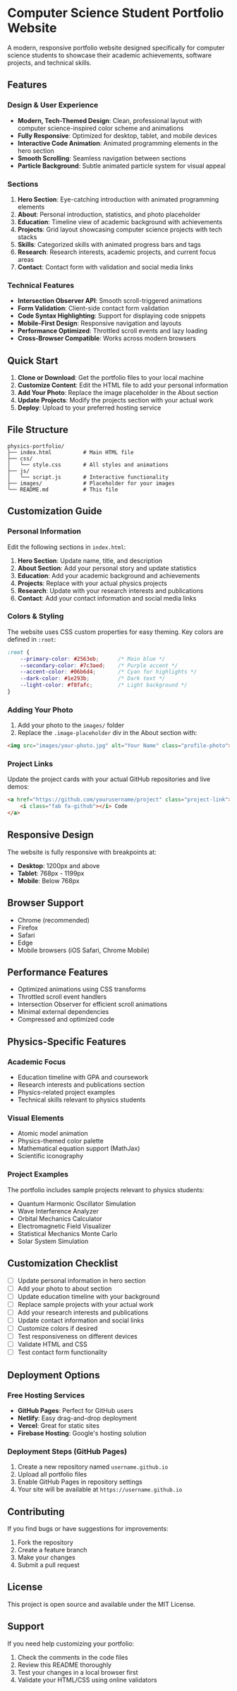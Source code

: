 # Computer Science Student Portfolio Website

A modern, responsive portfolio website designed specifically for computer science students to showcase their academic achievements, software projects, and technical skills.

##  Features

### Design & User Experience
- **Modern, Tech-Themed Design**: Clean, professional layout with computer science-inspired color scheme and animations
- **Fully Responsive**: Optimized for desktop, tablet, and mobile devices
- **Interactive Code Animation**: Animated programming elements in the hero section
- **Smooth Scrolling**: Seamless navigation between sections
- **Particle Background**: Subtle animated particle system for visual appeal

### Sections
1. **Hero Section**: Eye-catching introduction with animated programming elements
2. **About**: Personal introduction, statistics, and photo placeholder
3. **Education**: Timeline view of academic background with achievements
4. **Projects**: Grid layout showcasing computer science projects with tech stacks
5. **Skills**: Categorized skills with animated progress bars and tags
6. **Research**: Research interests, academic projects, and current focus areas
7. **Contact**: Contact form with validation and social media links

### Technical Features
- **Intersection Observer API**: Smooth scroll-triggered animations
- **Form Validation**: Client-side contact form validation
- **Code Syntax Highlighting**: Support for displaying code snippets
- **Mobile-First Design**: Responsive navigation and layouts
- **Performance Optimized**: Throttled scroll events and lazy loading
- **Cross-Browser Compatible**: Works across modern browsers

##  Quick Start

1. **Clone or Download**: Get the portfolio files to your local machine
2. **Customize Content**: Edit the HTML file to add your personal information
3. **Add Your Photo**: Replace the image placeholder in the About section
4. **Update Projects**: Modify the projects section with your actual work
5. **Deploy**: Upload to your preferred hosting service

##  File Structure

```
physics-portfolio/
├── index.html          # Main HTML file
├── css/
│   └── style.css       # All styles and animations
├── js/
│   └── script.js       # Interactive functionality
├── images/             # Placeholder for your images
└── README.md           # This file
```

##  Customization Guide

### Personal Information
Edit the following sections in `index.html`:

1. **Hero Section**: Update name, title, and description
2. **About Section**: Add your personal story and update statistics
3. **Education**: Add your academic background and achievements
4. **Projects**: Replace with your actual physics projects
5. **Research**: Update with your research interests and publications
6. **Contact**: Add your contact information and social media links

### Colors & Styling
The website uses CSS custom properties for easy theming. Key colors are defined in `:root`:

```css
:root {
    --primary-color: #2563eb;      /* Main blue */
    --secondary-color: #7c3aed;    /* Purple accent */
    --accent-color: #06b6d4;       /* Cyan for highlights */
    --dark-color: #1e293b;         /* Dark text */
    --light-color: #f8fafc;        /* Light background */
}
```

### Adding Your Photo
1. Add your photo to the `images/` folder
2. Replace the `.image-placeholder` div in the About section with:
```html
<img src="images/your-photo.jpg" alt="Your Name" class="profile-photo">
```

### Project Links
Update the project cards with your actual GitHub repositories and live demos:
```html
<a href="https://github.com/yourusername/project" class="project-link">
    <i class="fab fa-github"></i> Code
</a>
```

##  Responsive Design

The website is fully responsive with breakpoints at:
- **Desktop**: 1200px and above
- **Tablet**: 768px - 1199px
- **Mobile**: Below 768px

##  Browser Support

- Chrome (recommended)
- Firefox
- Safari
- Edge
- Mobile browsers (iOS Safari, Chrome Mobile)

##  Performance Features

- Optimized animations using CSS transforms
- Throttled scroll event handlers
- Intersection Observer for efficient scroll animations
- Minimal external dependencies
- Compressed and optimized code

##  Physics-Specific Features

### Academic Focus
- Education timeline with GPA and coursework
- Research interests and publications section
- Physics-related project examples
- Technical skills relevant to physics students

### Visual Elements
- Atomic model animation
- Physics-themed color palette
- Mathematical equation support (MathJax)
- Scientific iconography

### Project Examples
The portfolio includes sample projects relevant to physics students:
- Quantum Harmonic Oscillator Simulation
- Wave Interference Analyzer
- Orbital Mechanics Calculator
- Electromagnetic Field Visualizer
- Statistical Mechanics Monte Carlo
- Solar System Simulation

##  Customization Checklist

- [ ] Update personal information in hero section
- [ ] Add your photo to about section
- [ ] Update education timeline with your background
- [ ] Replace sample projects with your actual work
- [ ] Add your research interests and publications
- [ ] Update contact information and social links
- [ ] Customize colors if desired
- [ ] Test responsiveness on different devices
- [ ] Validate HTML and CSS
- [ ] Test contact form functionality

##  Deployment Options

### Free Hosting Services
- **GitHub Pages**: Perfect for GitHub users
- **Netlify**: Easy drag-and-drop deployment
- **Vercel**: Great for static sites
- **Firebase Hosting**: Google's hosting solution

### Deployment Steps (GitHub Pages)
1. Create a new repository named `username.github.io`
2. Upload all portfolio files
3. Enable GitHub Pages in repository settings
4. Your site will be available at `https://username.github.io`

##  Contributing

If you find bugs or have suggestions for improvements:
1. Fork the repository
2. Create a feature branch
3. Make your changes
4. Submit a pull request

##  License

This project is open source and available under the MIT License.

##  Support

If you need help customizing your portfolio:
1. Check the comments in the code files
2. Review this README thoroughly
3. Test your changes in a local browser first
4. Validate your HTML/CSS using online validators
